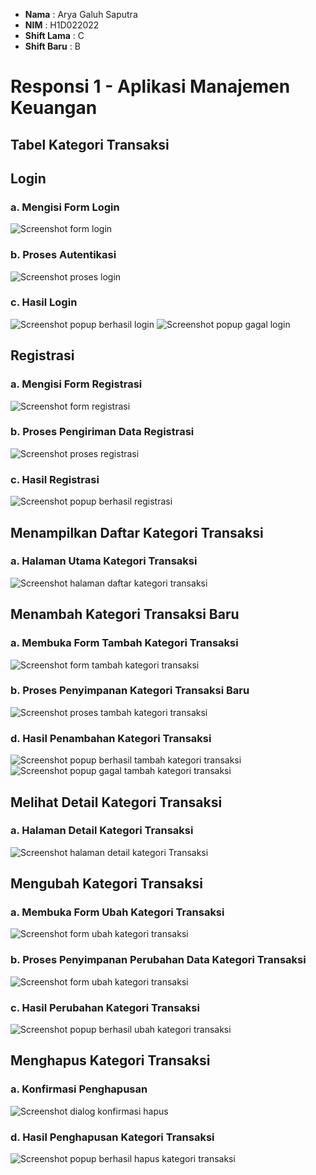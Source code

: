 - **Nama** : Arya Galuh Saputra
- **NIM** : H1D022022
- **Shift Lama** : C
- **Shift Baru** : B

# Responsi 1 - Aplikasi Manajemen Keuangan

## Tabel Kategori Transaksi


## Login

### a. Mengisi Form Login

![Screenshot form login](docs/login.png)

### b. Proses Autentikasi

![Screenshot proses login](docs/proses_login.png)

### c. Hasil Login

![Screenshot popup berhasil login](docs/sukses_login.png)
![Screenshot popup gagal login](docs/gagal_login.png)


## Registrasi

### a. Mengisi Form Registrasi

![Screenshot form registrasi](docs/regist.png)

### b. Proses Pengiriman Data Registrasi

![Screenshot proses registrasi](docs/proses_regist.png)

### c. Hasil Registrasi

![Screenshot popup berhasil registrasi](docs/sukses_regist.png)


## Menampilkan Daftar Kategori Transaksi

### a. Halaman Utama Kategori Transaksi

![Screenshot halaman daftar kategori transaksi](docs/kategori.png)


## Menambah Kategori Transaksi Baru

### a. Membuka Form Tambah Kategori Transaksi

![Screenshot form tambah kategori transaksi](docs/tambah_kategori.png)

### b. Proses Penyimpanan Kategori Transaksi Baru

![Screenshot proses tambah kategori transaksi](docs/proses_tambah_kategori.png)

### d. Hasil Penambahan Kategori Transaksi

![Screenshot popup berhasil tambah kategori transaksi](docs/sukses_tambah_kategori.png)
![Screenshot popup gagal tambah kategori transaksi](docs/gagal_tambah_kategori.png)


## Melihat Detail Kategori Transaksi

### a. Halaman Detail Kategori Transaksi

![Screenshot halaman detail kategori Transaksi ](docs/detail_kategori.png)


## Mengubah Kategori Transaksi

### a. Membuka Form Ubah Kategori Transaksi

![Screenshot form ubah kategori transaksi](docs/ubah.png)

### b. Proses Penyimpanan Perubahan Data Kategori Transaksi

![Screenshot form ubah kategori transaksi](docs/proses_ubah.png)

### c. Hasil Perubahan Kategori Transaksi

![Screenshot popup berhasil ubah kategori transaksi](docs/sukses_ubah.png)


## Menghapus Kategori Transaksi

### a. Konfirmasi Penghapusan

![Screenshot dialog konfirmasi hapus](docs/dialog_hapus.png)

### d. Hasil Penghapusan Kategori Transaksi

![Screenshot popup berhasil hapus kategori transaksi](docs/sukses_hapus.png)